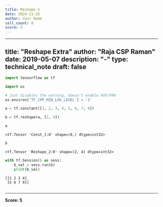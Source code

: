 ```yaml
---
title: Reshape-1
date: 2024-11-25
author: Your Name
cell_count: 8
score: 5
---
```


---
title: "Reshape Extra"
author: "Raja CSP Raman"
date: 2019-05-07
description: "-"
type: technical_note
draft: false
---

```python
import tensorflow as tf

import os

# Just disables the warning, doesn't enable AVX/FMA
os.environ['TF_CPP_MIN_LOG_LEVEL'] = '2'
```


```python
a = tf.constant([1, 2, 3, 4, 5, 6, 7, 9])
```


```python
b = tf.reshape(a, [2, 4])
```


```python
a
```




    <tf.Tensor 'Const_1:0' shape=(8,) dtype=int32>




```python
b
```




    <tf.Tensor 'Reshape_2:0' shape=(2, 4) dtype=int32>




```python
with tf.Session() as sess:
    b_val = sess.run(b)
    print(b_val)
```

    [[1 2 3 4]
     [5 6 7 9]]



```python

```


---
**Score: 5**